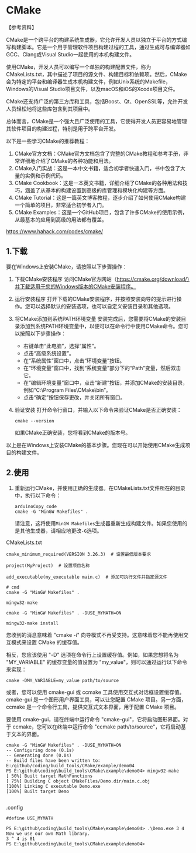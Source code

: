 # **CMake**

【参考资料】

CMake是一个跨平台的构建系统生成器，它允许开发人员以独立于平台的方式编写构建脚本。它是一个用于管理软件项目构建过程的工具，通过生成可与编译器如GCC、Clang或Visual Studio一起使用的本机构建文件。

使用CMake，开发人员可以编写一个单独的构建配置文件，称为CMakeLists.txt，其中描述了项目的源文件、构建目标和依赖项。然后，CMake会为特定的平台和编译器生成本机构建文件，例如Unix系统的Makefile，Windows的Visual Studio项目文件，以及macOS和iOS的Xcode项目文件。

CMake还支持广泛的第三方库和工具，包括Boost、Qt、OpenSSL等，允许开发人员轻松地将这些库包含到其项目中。

总体而言，CMake是一个强大且广泛使用的工具，它使得开发人员更容易地管理其软件项目的构建过程，特别是用于跨平台开发。



以下是一些学习CMake的推荐教程：

1. CMake官方文档：CMake官方文档包含了完整的CMake教程和参考手册，非常详细地介绍了CMake的各种功能和用法。
2. CMake入门实战：这是一本中文书籍，适合初学者快速入门，书中包含了大量的实例和示例代码。
3. CMake Cookbook：这是一本英文书籍，详细介绍了CMake的各种用法和技巧，涵盖了从基本的构建设置到高级的库管理和模块化构建等方面。
4. CMake Tutorial：这是一篇英文博客教程，逐步介绍了如何使用CMake构建一个简单的项目，非常适合初学者入门。
5. CMake Examples：这是一个GitHub项目，包含了许多CMake的使用示例，从最基本的应用到高级的用法都有覆盖。

https://www.hahack.com/codes/cmake/

## 1.下载

要在Windows上安装CMake，请按照以下步骤操作：

1. 下载CMake安装程序 访问CMake官方网站（https://cmake.org/download/）并下载适用于您的Windows版本的CMake安装程序。

2. 运行安装程序 打开下载的CMake安装程序，并按照安装向导的提示进行操作。您可以选择默认的安装选项，也可以自定义安装目录和其他选项。

3. 将CMake添加到系统PATH环境变量 安装完成后，您需要将CMake的安装目录添加到系统PATH环境变量中，以便可以在命令行中使用CMake命令。您可以按照以下步骤操作：

   - 右键单击“此电脑”，选择“属性”。
   - 点击“高级系统设置”。
   - 在“系统属性”窗口中，点击“环境变量”按钮。
   - 在“环境变量”窗口中，找到“系统变量”部分下的“Path”变量，然后双击它。
   - 在“编辑环境变量”窗口中，点击“新建”按钮，并添加CMake的安装目录，例如“C:\Program Files\CMake\bin”。
   - 点击“确定”按钮保存更改，并关闭所有窗口。

4. 验证安装 打开命令行窗口，并输入以下命令来验证CMake是否正确安装：

   ```
   cmake --version
   ```

   如果CMake正确安装，您将看到CMake的版本号。

以上是在Windows上安装CMake的基本步骤。您现在可以开始使用CMake生成项目的构建文件。

## 2.使用

1. 重新运行CMake，并使用正确的生成器。在CMakeLists.txt文件所在的目录中，执行以下命令：

   ```
   arduinoCopy code
   cmake -G "MinGW Makefiles" .
   ```

   请注意，这将使用`MinGW Makefiles`生成器重新生成构建文件。如果您使用的是其他生成器，请相应地更改`-G`选项。

CMakeLists.txt

```
cmake_minimum_required(VERSION 3.26.3)  # 设置最低版本要求

project(MyProject)  # 设置项目名称

add_executable(my_executable main.c)  # 添加可执行文件并指定源文件
```



```shell
# cmd
cmake -G "MinGW Makefiles" .

mingw32-make

cmake -G "MinGW Makefiles" . -DUSE_MYMATH=ON 

mingw32-make install
```



您收到的消息意味着 "cmake -i" 向导模式不再受支持。这意味着您不能再使用交互模式来设置 CMake 的缓存值。

相反，您应该使用 "-D" 选项在命令行上设置缓存值。例如，如果您想将名为 "MY_VARIABLE" 的缓存变量的值设置为 "my_value"，则可以通过运行以下命令来实现：

```
cmake -DMY_VARIABLE=my_value path/to/source
```

或者，您可以使用 cmake-gui 或 ccmake 工具使用交互式对话框设置缓存值。cmake-gui 是一个图形用户界面工具，可以让您配置 CMake 项目。另一方面，ccmake 是一个命令行工具，提供交互式文本界面，用于配置 CMake 项目。

要使用 cmake-gui，请在终端中运行命令 "cmake-gui"，它将启动图形界面。对于 ccmake，您可以在终端中运行命令 "ccmake path/to/source"，它将启动基于文本的界面。

```
cmake -G "MinGW Makefiles" . -DUSE_MYMATH=ON      
-- Configuring done (0.1s)
-- Generating done (0.0s)
-- Build files have been written to: E:/github/coding/build_tools/CMake/example/demo04
PS E:\github\coding\build_tools\CMake\example\demo04> mingw32-make                                      
[ 50%] Built target MathFunctions
[ 75%] Building C object CMakeFiles/Demo.dir/main.c.obj
[100%] Linking C executable Demo.exe
[100%] Built target Demo


```

.config

```
#define USE_MYMATH
```

```
PS E:\github\coding\build_tools\CMake\example\demo04> .\Demo.exe 3 4
Now we use our own Math library. 
3 ^ 4 is 81
PS E:\github\coding\build_tools\CMake\example\demo04>
```

